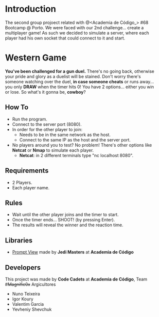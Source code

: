 # Introduction
The second group projoect related with @<Academia de Código_> #68 Bootcamp @ Porto. We were faced with our 2nd challenge... create a multiplayer game! As such we decided to simulate a server, where each player had his own socket that could connect to it and start.

# Western Game
**You've been challenged for a gun duel.**
There's no going back, otherwise your pride and glory as a duelist will be stained.
Don't worry there's someone watching over the duel, **in case someone cheats** or runs away... you only **DRAW** when the timer hits 0!
You have 2 options... either you win or lose. So what's it gonna be, **cowboy**?

## How To
 - Run the program.
 - Connect to the server port (8080).
 - In order for the other player to join:
    - Needs to be in the same network as the host.
    - Connect to the same IP as the host and the server port.
 - No players around you to test? No problem! There's other options like **Netcat** or **Nmap** to simulate each player.
    - **Netcat**: in 2 different terminals type "nc localhost 8080". 

## Requirements
 - 2 Players.
 - Each player name.
 
## Rules
 - Wait until the other player joins and the timer to start.
 - Once the timer ends... SHOOT! (by pressing Enter).
 - The results will reveal the winner and the reaction time.

## Libraries
 - [Prompt View](https://github.com/academia-de-codigo/prompt-view) made by **Jedi Masters** at **Academia de Código**

## Developers
This project was made by **Code Cadets** at **Academia de Código**, Team #~~Magnific0x~~ Argicultores
 - Nuno Teixeira
 - Igor Koury
 - Valentim Garcia
 - Yevheniy Shevchuk
